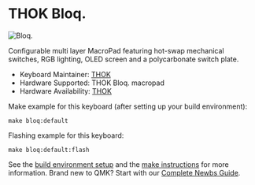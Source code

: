 # THOK Bloq.

![Bloq.](https://thok.design/eezursus/2021/03/bloq-side.png)

Configurable multi layer MacroPad featuring hot-swap mechanical switches, RGB lighting, OLED screen and a polycarbonate switch plate.

* Keyboard Maintainer: [THOK](https://thok.design/)
* Hardware Supported: THOK Bloq. macropad
* Hardware Availability: [THOK](https://thok.design/)

Make example for this keyboard (after setting up your build environment):

  `make bloq:default`

Flashing example for this keyboard:

  `make bloq:default:flash`

See the [build environment setup](https://docs.qmk.fm/#/getting_started_build_tools) and the [make instructions](https://docs.qmk.fm/#/getting_started_make_guide) for more information. Brand new to QMK? Start with our [Complete Newbs Guide](https://docs.qmk.fm/#/newbs).
